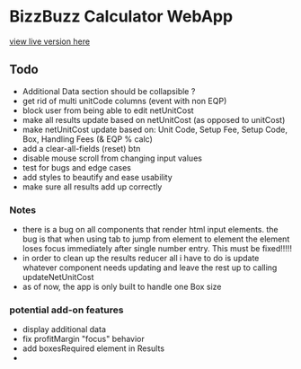 # BizzBuzz Calculator WebApp

[view live version here](https://bizzbuzz-calculator.netlify.app)

## Todo


- Additional Data section should be collapsible ?
- get rid of multi unitCode columns (event with non EQP)
- block user from being able to edit netUnitCost
- make all results update based on netUnitCost (as opposed to unitCost)
- make netUnitCost update based on: Unit Code, Setup Fee, Setup Code, Box, Handling Fees (& EQP % calc)
- add a clear-all-fields (reset) btn
- disable mouse scroll from changing input values
- test for bugs and edge cases
- add styles to beautify and ease usability
- make sure all results add up correctly

### Notes

- there is a bug on all components that render html input elements. the bug is that when using tab to jump from element to element the element loses focus immediately after single number entry. This must be fixed!!!!!
- in order to clean up the results reducer all i have to do is update whatever component needs updating and leave the rest up to calling updateNetUnitCost
- as of now, the app is only built to handle one Box size

### potential add-on features

- display additional data
- fix profitMargin "focus" behavior
- add boxesRequired element in Results
- 